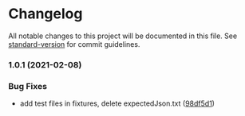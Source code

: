# Changelog

All notable changes to this project will be documented in this file. See [standard-version](https://github.com/conventional-changelog/standard-version) for commit guidelines.

### 1.0.1 (2021-02-08)


### Bug Fixes

* add test files in fixtures, delete expectedJson.txt ([98df5d1](https://github.com/korolmaria/frontend-project-lvl2/commit/98df5d1191516d7cd1dc903516f1354fc425384d))
